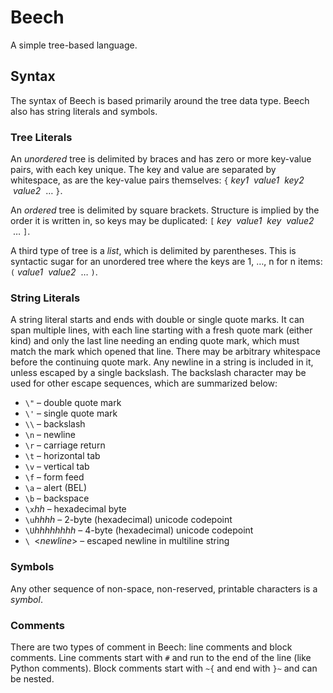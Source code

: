 # Beech
A simple tree-based language.

## Syntax
The syntax of Beech is based primarily around the tree data type. Beech also has string literals and symbols.

### Tree Literals
An _unordered_ tree is delimited by braces and has zero or more key-value pairs, with each key unique.
The key and value are separated by whitespace, as are the key-value pairs themselves:
`{` _key1_ &nbsp;_value1_ &nbsp;_key2_ &nbsp;_value2_ &nbsp;&hellip; `}`.

An _ordered_ tree is delimited by square brackets. Structure is implied by the order it is written in,
so keys may be duplicated:
`[` _key_ &nbsp;_value1_ &nbsp;_key_ &nbsp;_value2_ &nbsp;&hellip; `]`.

A third type of tree is a _list_, which is delimited by parentheses. This is syntactic sugar for an
unordered tree where the keys are 1, &hellip;, n for n items:
`(` _value1_ &nbsp;_value2_&nbsp;&nbsp;&hellip; `)`.

### String Literals
A string literal starts and ends with double or single quote marks. It can span multiple lines, with each
line starting with a fresh quote mark (either kind) and only the last line needing an ending quote mark,
which must match the mark which opened that line. There may be arbitrary whitespace before the continuing
quote mark. Any newline in a string is included in it, unless escaped by a single
backslash. The backslash character may be used for other escape sequences, which are summarized below:

* `\"` &ndash; double quote mark
* `\'` &ndash; single quote mark
* `\\` &ndash; backslash
* `\n` &ndash; newline
* `\r` &ndash; carriage return
* `\t` &ndash; horizontal tab
* `\v` &ndash; vertical tab
* `\f` &ndash; form feed
* `\a` &ndash; alert (BEL)
* `\b` &ndash; backspace
* `\x`_hh_ &ndash; hexadecimal byte
* `\u`_hhhh_ &ndash; 2-byte (hexadecimal) unicode codepoint
* `\U`_hhhhhhhh_ &ndash; 4-byte (hexadecimal) unicode codepoint
* `\ `<_newline_> &ndash; escaped newline in multiline string

### Symbols
Any other sequence of non-space, non-reserved, printable characters is a _symbol_.

### Comments
There are two types of comment in Beech: line comments and block comments. Line comments start with `#` and run to the end of the line (like Python comments). Block comments start with `~{` and end with `}~` and can be nested.
